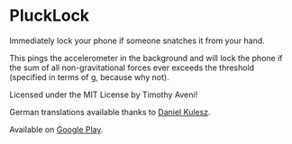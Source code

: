 PluckLock
=========

Immediately lock your phone if someone snatches it from your hand.

This pings the accelerometer in the background and will lock the phone if the sum of all non-gravitational forces ever exceeds the threshold (specified in terms of g, because why not).

Licensed under the MIT License by Timothy Aveni!

German translations available thanks to [Daniel Kulesz](https://github.com/kuleszdl).

Available on [Google Play](https://play.google.com/store/apps/details?id=net.syntaxblitz.plucklock).
